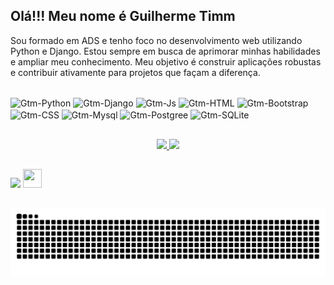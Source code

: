 ## Olá!!! Meu nome é Guilherme Timm
Sou formado em ADS e tenho foco no desenvolvimento web utilizando Python e Django. Estou sempre em busca de aprimorar minhas habilidades e ampliar meu conhecimento. Meu objetivo é construir aplicações robustas e contribuir ativamente para projetos que façam a diferença.
<!--Imagem de linguagens-->
<div style="display: inline_block"><br>
  <!---->
  <img align="center" alt="Gtm-Python" height="40" width="40" 
  src="https://cdn.jsdelivr.net/gh/devicons/devicon@latest/icons/python/python-original-wordmark.svg">
  <!---->
  <img align="center" alt="Gtm-Django" height="30" width="70" 
  src="https://img.shields.io/badge/Django-092E20?style=for-the-badge&logo=django&logoColor=white">
  <!---->
  <img align="center" alt="Gtm-Js" height="30" width="30"       
  src="https://cdn.jsdelivr.net/gh/devicons/devicon@latest/icons/javascript/javascript-original.svg">
  <!---->
  <img align="center" alt="Gtm-HTML" height="30" width="30"     
  src="https://cdn.jsdelivr.net/gh/devicons/devicon@latest/icons/html5/html5-original.svg">
  <!---->
  <img align="center" alt="Gtm-Bootstrap" height="30" width="30"     
  src="https://cdn.jsdelivr.net/gh/devicons/devicon@latest/icons/bootstrap/bootstrap-original.svg">
  <!---->
  <img align="center" alt="Gtm-CSS" height="30" width="30"  
  src="https://cdn.jsdelivr.net/gh/devicons/devicon@latest/icons/css3/css3-original.svg">
  <!---->
  <img align="center" alt="Gtm-Mysql" height="30" width="30"  
  src="https://cdn.jsdelivr.net/gh/devicons/devicon@latest/icons/mysql/mysql-original.svg">
  <!---->
  <img align="center" alt="Gtm-Postgree" height="30" width="30"  
  src="https://cdn.jsdelivr.net/gh/devicons/devicon@latest/icons/postgresql/postgresql-original.svg">
  <!---->
  <img align="center" alt="Gtm-SQLite" height="30" width="30"  
  src="https://cdn.jsdelivr.net/gh/devicons/devicon@latest/icons/sqlite/sqlite-original.svg">
</div>

##

<!--github stats-->
<div align="center" style="display: inline">
   <a href="https://github.com/guilhermegtm">
   <div style="display: inline_block">
      <img height="175em" src="https://github-readme-stats.vercel.app/api?username=GuilhermeGtm&show_icons=true&include_all_commits=true&count_private=true&bg_color=151515&border_color=9C4E6A&title_color=d7d8c0&text_color=d1c89a&icon_color=5aa2c9"/>
      <img height="175em" src="https://github-readme-stats.vercel.app/api/top-langs/?username=GuilhermeGtm&layout=compact&langs_count=7&bg_color=151515&border_color=9C4E6A&title_color=d7d8c0&text_color=d5e5e4&icon_color=5aa2c9"/>
   </div>
</div>
     
##

<!--Redes Sociais-->   
<div>
<a href = "mailto:guilherme-gtm@hotmail.com"><img src="https://img.shields.io/badge/Microsoft_Outlook-0078D4?style=for-the-badge&logo=microsoft-outlook&logoColor=white" target="_blank"></a>
<a href="https://www.linkedin.com/in/guilhermegtm" target="_blank"><img src="https://cdn.jsdelivr.net/gh/devicons/devicon@latest/icons/linkedin/linkedin-original.svg" width="30" height="30" target="_blank"></a> 
</div>

##

<picture align="center">
  <source media="(prefers-color-scheme: dark)" srcset="https://raw.githubusercontent.com/Guilhermegtm/Guilhermegtm/output/github-contribution-grid-snake-dark.svg">
  <source media="(prefers-color-scheme: light)" srcset="https://raw.githubusercontent.com/Guilhermegtm/Guilhermegtm/output/github-contribution-grid-snake-dark.svg">
  <img align="center" alt="github contribution grid snake animation" src="https://raw.githubusercontent.com/Guilhermegtm/Guilhermegtm/output/github-contribution-grid-snake.svg">
</picture>
  
</div>
